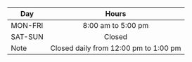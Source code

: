 | Day           | Hours |
| ------------- |:-------------:         |
| MON-FRI       | 8:00 am to 5:00 pm     |
| SAT-SUN       | Closed                 |
| Note          | Closed daily from 12:00 pm to 1:00 pm    |